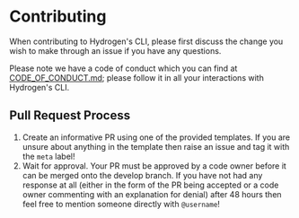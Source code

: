 # Contributing

When contributing to Hydrogen's CLI, please first discuss the change you wish to make through an issue if you have any questions.

Please note we have a code of conduct which you can find at [CODE_OF_CONDUCT.md](CODE_OF_CONDUCT.md); please follow it in all your interactions with Hydrogen's CLI.

## Pull Request Process

1. Create an informative PR using one of the provided templates. If you are unsure about anything in the template then raise an issue and tag it with the `meta` label!
2. Wait for approval. Your PR must be approved by a code owner before it can be merged onto the develop branch. If you have not had any response at all (either in the form of the PR being accepted or a code owner commenting with an explanation for denial) after 48 hours then feel free to mention someone directly with `@username`!
